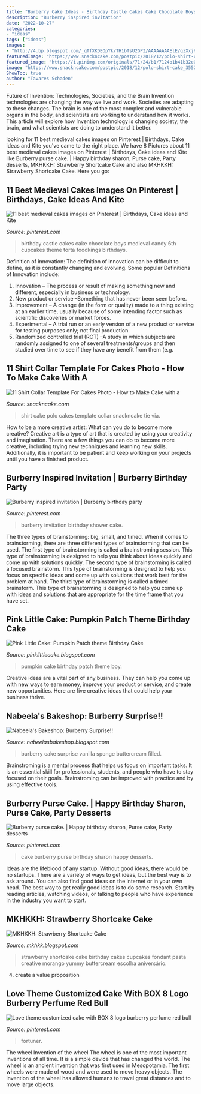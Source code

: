 ```yaml
---
title: "Burberry Cake Ideas - Birthday Castle Cakes Cake Chocolate Boys Medieval Candy 6th Cupcakes Theme Torta Foodkings Birthdays"
description: "Burberry inspired invitation"
date: "2022-10-27"
categories:
- "ideas"
tags: ["ideas"]
images:
- "http://4.bp.blogspot.com/_qTfXKDEOpYk/TH1bTsU2GPI/AAAAAAAAElE/qzXxjRKOEN8/s1600/DSC_0010.jpg"
featuredImage: "https://www.snackncake.com/postpic/2018/12/polo-shirt-cake_355253.jpg"
featured_image: "https://i.pinimg.com/originals/71/24/b1/7124b1b41b32e0a419a38a745bd52199.jpg"
image: "https://www.snackncake.com/postpic/2018/12/polo-shirt-cake_355253.jpg"
ShowToc: true
author: "Tavares Schaden"
---
```



Future of Invention: Technologies, Societies, and the Brain
Invention technologies are changing the way we live and work. Societies are adapting to these changes. The brain is one of the most complex and vulnerable organs in the body, and scientists are working to understand how it works. This article will explore how Invention technology is changing society, the brain, and what scientists are doing to understand it better.

	

		
looking for 11 best medieval cakes images on Pinterest | Birthdays, Cake ideas and Kite you've came to the right place. We have 8 Pictures about 11 best medieval cakes images on Pinterest | Birthdays, Cake ideas and Kite like Burberry purse cake. | Happy birthday sharon, Purse cake, Party desserts, MKHKKH: Strawberry Shortcake Cake and also MKHKKH: Strawberry Shortcake Cake. Here you go:
		
    
## 11 Best Medieval Cakes Images On Pinterest | Birthdays, Cake Ideas And Kite

<img loading=lazy src="https://i.pinimg.com/736x/2b/08/96/2b0896c9ffcd409d847bbfae0f9285f8--birthdays-birthday-cakes.jpg" onerror="this.onerror=null;this.src='https://tse4.mm.bing.net/th?id=OIP.d27oDKWeJ6Q6j_ptH5SqlAHaJ4&amp;pid=15.1';" alt="11 best medieval cakes images on Pinterest | Birthdays, Cake ideas and Kite">

_Source: pinterest.com_

>birthday castle cakes cake chocolate boys medieval candy 6th cupcakes theme torta foodkings birthdays. 

	

Definition of innovation:
The definition of innovation can be difficult to define, as it is constantly changing and evolving. Some popular Definitions of Innovation include:
1. Innovation – The process or result of making something new and different, especially in business or technology.
2. New product or service –Something that has never been seen before.
3. Improvement – A change (in the form or quality) made to a thing existing at an earlier time, usually because of some intending factor such as scientific discoveries or market forces.
4. Experimental – A trial run or an early version of a new product or service for testing purposes only; not final production. 
5. Randomized controlled trial (RCT) –A study in which subjects are randomly assigned to one of several treatments/groups and then studied over time to see if they have any benefit from them (e.g.

    
## 11 Shirt Collar Template For Cakes Photo - How To Make Cake With A

<img loading=lazy src="https://www.snackncake.com/postpic/2018/12/polo-shirt-cake_355253.jpg" onerror="this.onerror=null;this.src='https://tse4.mm.bing.net/th?id=OIP.vT4lpxIhlq00aRh-uiMbVgHaJl&amp;pid=15.1';" alt="11 Shirt Collar Template For Cakes Photo - How to Make Cake with a">

_Source: snackncake.com_

>shirt cake polo cakes template collar snackncake tie via. 

	

How to be a more creative artist: What can you do to become more creative?
Creative art is a type of art that is created by using your creativity and imagination. There are a few things you can do to become more creative, including trying new techniques and learning new skills. Additionally, it is important to be patient and keep working on your projects until you have a finished product.

    
## Burberry Inspired Invitation | Burberry Birthday Party

<img loading=lazy src="https://i.pinimg.com/originals/9b/a4/bf/9ba4bf2fcc31bb4876620318c267b560.jpg" onerror="this.onerror=null;this.src='https://tse4.mm.bing.net/th?id=OIP.d7ZXsycjG-T0dz2kcJmpDwHaJ6&amp;pid=15.1';" alt="Burberry inspired invitation | Burberry birthday party">

_Source: pinterest.com_

>burberry invitation birthday shower cake. 

	

The three types of brainstorming: big, small, and timed.
When it comes to brainstorming, there are three different types of brainstorming that can be used. The first type of brainstorming is called a brainstroming session. This type of brainstorming is designed to help you think about ideas quickly and come up with solutions quickly. The second type of brainstorming is called a focused brainstorm. This type of brainstorming is designed to help you focus on specific ideas and come up with solutions that work best for the problem at hand. The third type of brainstorming is called a timed brainstorm. This type of brainstorming is designed to help you come up with ideas and solutions that are appropriate for the time frame that you have set.

    
## Pink Little Cake: Pumpkin Patch Theme Birthday Cake

<img loading=lazy src="https://3.bp.blogspot.com/-iWSEQ2NhW_g/VFvniERKNqI/AAAAAAAAH_Y/KMzwLOKzFlY/s1600/Pumpkin%2B1.jpg" onerror="this.onerror=null;this.src='https://tse4.mm.bing.net/th?id=OIP.molVYHD04OSaiogBLjlzqgHaKu&amp;pid=15.1';" alt="Pink Little Cake: Pumpkin Patch theme Birthday Cake">

_Source: pinklittlecake.blogspot.com_

>pumpkin cake birthday patch theme boy. 

	

Creative ideas are a vital part of any business. They can help you come up with new ways to earn money, improve your product or service, and create new opportunities. Here are five creative ideas that could help your business thrive.

    
## Nabeela&#039;s Bakeshop: Burberry Surprise!!

<img loading=lazy src="http://3.bp.blogspot.com/-iTEouXiSiEc/TpiUqezsrqI/AAAAAAAAAIc/QXwA6zGQNvU/s1600/DSCN9465.JPG" onerror="this.onerror=null;this.src='https://tse3.mm.bing.net/th?id=OIP.ky9zjGfFhYCY4IWXmHLFLgHaJ4&amp;pid=15.1';" alt="Nabeela&#039;s Bakeshop: Burberry Surprise!!">

_Source: nabeelasbakeshop.blogspot.com_

>burberry cake surprise vanilla sponge buttercream filled. 

	

Brainstroming is a mental process that helps us focus on important tasks. It is an essential skill for professionals, students, and people who have to stay focused on their goals. Brainstroming can be improved with practice and by using effective tools.

    
## Burberry Purse Cake. | Happy Birthday Sharon, Purse Cake, Party Desserts

<img loading=lazy src="https://i.pinimg.com/originals/71/24/b1/7124b1b41b32e0a419a38a745bd52199.jpg" onerror="this.onerror=null;this.src='https://tse2.mm.bing.net/th?id=OIP.qFbVdNL5EWPsr0IU_6WQggHaE7&amp;pid=15.1';" alt="Burberry purse cake. | Happy birthday sharon, Purse cake, Party desserts">

_Source: pinterest.com_

>cake burberry purse birthday sharon happy desserts. 

	

Ideas are the lifeblood of any startup. Without good ideas, there would be no startups. There are a variety of ways to get ideas, but the best way is to ask around. You can also find good ideas on the internet or in your own head. The best way to get really good ideas is to do some research. Start by reading articles, watching videos, or talking to people who have experience in the industry you want to start.

    
## MKHKKH: Strawberry Shortcake Cake

<img loading=lazy src="http://4.bp.blogspot.com/_qTfXKDEOpYk/TH1bTsU2GPI/AAAAAAAAElE/qzXxjRKOEN8/s1600/DSC_0010.jpg" onerror="this.onerror=null;this.src='https://tse3.mm.bing.net/th?id=OIP.0i-FkID08wX_ezIY3CjVgAHaLI&amp;pid=15.1';" alt="MKHKKH: Strawberry Shortcake Cake">

_Source: mkhkk.blogspot.com_

>strawberry shortcake cake birthday cakes cupcakes fondant pasta creative morango yummy buttercream escolha aniversário. 

	

4. create a value proposition 

    
## Love Theme Customized Cake With BOX 8 Logo Burberry Perfume Red Bull

<img loading=lazy src="https://i.pinimg.com/736x/d0/3f/78/d03f7877c1650debd82b1ce0d7570258.jpg" onerror="this.onerror=null;this.src='https://tse1.mm.bing.net/th?id=OIP.3q1M12mw8L_G_7l-rw5iIwHaGJ&amp;pid=15.1';" alt="Love theme customized cake with BOX 8 logo burberry perfume red bull">

_Source: pinterest.com_

>fortuner. 

	

The wheel
Invention of the wheel
The wheel is one of the most important inventions of all time. It is a simple device that has changed the world. The wheel is an ancient invention that was first used in Mesopotamia. The first wheels were made of wood and were used to move heavy objects. The invention of the wheel has allowed humans to travel great distances and to move large objects.

